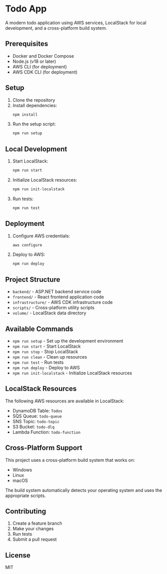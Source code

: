 # Todo App

A modern todo application using AWS services, LocalStack for local development, and a cross-platform build system.

## Prerequisites

- Docker and Docker Compose
- Node.js (v18 or later)
- AWS CLI (for deployment)
- AWS CDK CLI (for deployment)

## Setup

1. Clone the repository
2. Install dependencies:
   ```bash
   npm install
   ```
3. Run the setup script:
   ```bash
   npm run setup
   ```

## Local Development

1. Start LocalStack:
   ```bash
   npm run start
   ```

2. Initialize LocalStack resources:
   ```bash
   npm run init-localstack
   ```

3. Run tests:
   ```bash
   npm run test
   ```

## Deployment

1. Configure AWS credentials:
   ```bash
   aws configure
   ```

2. Deploy to AWS:
   ```bash
   npm run deploy
   ```

## Project Structure

- `backend/` - ASP.NET backend service code
- `frontend/` - React frontend application code
- `infrastructure/` - AWS CDK infrastructure code
- `scripts/` - Cross-platform utility scripts
- `volume/` - LocalStack data directory

## Available Commands

- `npm run setup` - Set up the development environment
- `npm run start` - Start LocalStack
- `npm run stop` - Stop LocalStack
- `npm run clean` - Clean up resources
- `npm run test` - Run tests
- `npm run deploy` - Deploy to AWS
- `npm run init-localstack` - Initialize LocalStack resources

## LocalStack Resources

The following AWS resources are available in LocalStack:

- DynamoDB Table: `Todos`
- SQS Queue: `todo-queue`
- SNS Topic: `todo-topic`
- S3 Bucket: `todo-dlq`
- Lambda Function: `todo-function`

## Cross-Platform Support

This project uses a cross-platform build system that works on:
- Windows
- Linux
- macOS

The build system automatically detects your operating system and uses the appropriate scripts.

## Contributing

1. Create a feature branch
2. Make your changes
3. Run tests
4. Submit a pull request

## License

MIT 